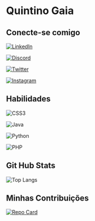 # Quintino Gaia

## Conecte-se comigo

[![LinkedIn](https://img.shields.io/badge/LinkedIn-000?style=for-the-badge&logo=linkedin&logoColor=0E76A8)](https://www.linkedin.com/in/quintino-gaia/)

[![Discord](https://img.shields.io/badge/Discord-000?style=for-the-badge&logo=discord)](https://www.discord.com/in/bgaia/)

[![Twitter](https://img.shields.io/badge/Twitter-000?style=for-the-badge&logo=twitter)](https://twitter.com/QuintinoGaia)

[![Instagram](https://img.shields.io/badge/Instagram-000?style=for-the-badge&logo=instagram)](https://www.instagram.com/quintino.gaia/)

## Habilidades

![CSS3](https://img.shields.io/badge/CSS3-000?style=for-the-badge&logo=css3&logoColor=264CE4)

![Java](https://img.shields.io/badge/Java-000?style=for-the-badge&logo=java)

![Python](https://img.shields.io/badge/Python-000?style=for-the-badge&logo=python)

![PHP](https://img.shields.io/badge/PHP-000?style=for-the-badge&logo=php)

## Git Hub Stats

![Top Langs](https://github-readme-stats-git-masterrstaa-rickstaa.vercel.app/api/top-langs/?username=qgaia&layout=compact&bg_color=000&border_color=30A3DC&title_color=E94D5F&text_color=FFF)

## Minhas Contribuições

[![Repo Card](https://github-readme-stats.vercel.app/api/pin/?username=qgaia&repo=qgaia&bg_color=000&border_color=30A3DC&show_icons=true&icon_color=30A3DC&title_color=E94D5F&text_color=FFF)](https://github.com/qgaia/qgaia)

